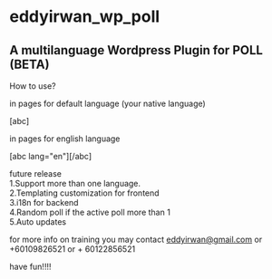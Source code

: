 # eddyirwan_wp_poll
<h2>A multilanguage Wordpress Plugin for POLL (BETA)</h2>

How to use?

in pages for default language (your native language)

[abc]

in pages for english language

[abc lang="en"][/abc]

future release<br/>
1.Support more than one language.<br/>
2.Templating customization for frontend</br>
3.i18n for backend</br>
4.Random poll if the active poll more than 1<br/>
5.Auto updates<br/>

for more info on training you may contact eddyirwan@gmail.com or +60109826521 or + 60122856521

have fun!!!!
